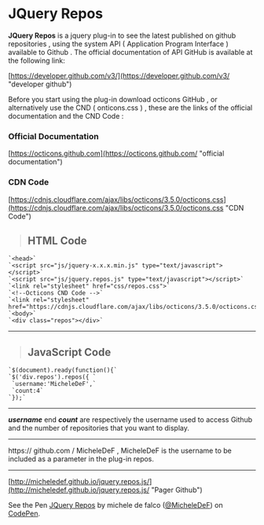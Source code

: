 # JQuery Repos #

**JQuery Repos** is a jquery plug-in to see the latest published on github repositories , using the system API ( Application Program Interface ) available to Github .
The official documentation of API GitHub is available at the following link:


[https://developer.github.com/v3/](https://developer.github.com/v3/ "developer github")

Before you start using the plug-in download octicons GitHub , or alternatively use the CND ( onticons.css ) , these are the links of the official documentation and the CND Code :

### Official Documentation
[https://octicons.github.com](https://octicons.github.com/ "official documentation")

### CDN Code
[https://cdnjs.cloudflare.com/ajax/libs/octicons/3.5.0/octicons.css](https://cdnjs.cloudflare.com/ajax/libs/octicons/3.5.0/octicons.css "CDN Code")

>##  HTML Code ##

    `<head>`
    `<script src="js/jquery-x.x.x.min.js" type="text/javascript"></script>`
    `<script src="js/jquery.repos.js" type="text/javascript"></script>`
    `<link rel="stylesheet" href="css/repos.css">`
    `<!--Octicons CND Code -->`
    `<link rel="stylesheet" href="https://cdnjs.cloudflare.com/ajax/libs/octicons/3.5.0/octicons.css">`
    `<body>`
    `<div class="repos"></div>`

----------

>## JavaScript Code  ##

    `$(document).ready(function(){`
    `$('div.repos').repos({ `
     `username:'MicheleDeF',`
     `count:4`
    `});`

----------
***username*** end ***count*** are respectively the username used to access Github and the number of repositories that you want to display.

----------

https:// github.com / MicheleDeF , MicheleDeF is the username to be included as a parameter in the plug-in repos.

----------
[http://micheledef.github.io/jquery.repos.js/](http://micheledef.github.io/jquery.repos.js/ "Pager Github")

<p data-height="265" data-theme-id="light" data-slug-hash="vKXKZr" data-default-tab="js,result" data-user="MicheleDeF" data-embed-version="2" data-preview="true" class="codepen">See the Pen <a href="http://codepen.io/MicheleDeF/pen/vKXKZr/">JQuery Repos</a> by michele de falco (<a href="http://codepen.io/MicheleDeF">@MicheleDeF</a>) on <a href="http://codepen.io">CodePen</a>.</p>
<script async src="//assets.codepen.io/assets/embed/ei.js"></script>


